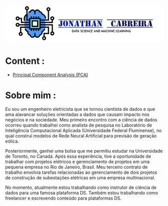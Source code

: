 
![](images/CabreiraLogo.png)



# Content :

 - [Principal Component Analysis (PCA)](https://github.com/jmcabreira/Data_Science_Conteudo_PTBR/tree/master/pca)




 
 # Sobre mim :
 
Eu sou um engenheiro eletricista que se tornou cientista de dados e que ama alavancar soluções orientadas a dados que causam impacto nos negócios e na sociedade. Meu primeiro encontro com a ciência de dados ocorreu quando trabalhei como analista de pesquisa no Laboratório de Inteligência Computacional Aplicada (Universidade Federal Fluminense), no qual construí modelos de Rede Neural Artificial para previsão de geração eólica.

Posteriormente, ganhei uma bolsa que me permitiu estudar na Universidade de Toronto, no Canadá. Após essa experiência, tive a oportunidade de trabalhar com projetos elétricos e gerenciamento de projetos em uma pequena empresa no Rio de Janeiro, Brasil. Meu terceiro contrato de trabalho envolvia tarefas relacionadas ao gerenciamento de dois projetos de construção de subestações elétricas em uma empresa multinacional.

No momento, atualmente estou trabalhando como instrutor de ciência de dados para uma famosa plataforma DS. Também estou trabalhando como freelancer e escrevendo conteúdo para plataformas DS.
